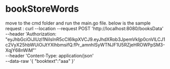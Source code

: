 # bookStoreWords

move to the cmd folder and run the main.go file.
below is the sample request :
curl --location --request POST 'http://localhost:8080/booksData' \
--header 'Authorization: "eyJhbGciOiJIUzI1NiIsInR5cCI6IkpXVCJ9.eyJhdXRob3JpemVkIjp0cnVlLCJ1c2VyX25hbWUiOiJtYXlhbmsifQ.fPr_amnhISyWTNJF1U5RZjeHROWPpSM3-XqjY68nWiM"' \
--header 'Content-Type: application/json' \
--data-raw '{
    "booktext":"aaa"
}'

